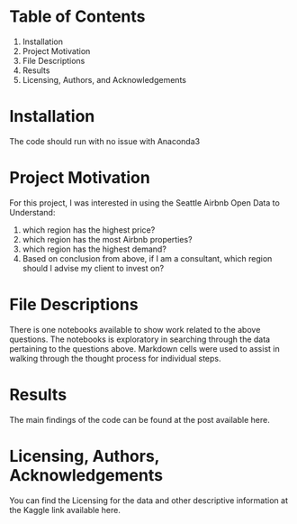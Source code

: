 # Table of Contents
1. Installation
2. Project Motivation
3. File Descriptions
4. Results
5. Licensing, Authors, and Acknowledgements

# Installation
The code should run with no issue with Anaconda3

# Project Motivation
For this project, I was interested in using the Seattle Airbnb Open Data to Understand:
1. which region has the highest price?
2. which region has the most Airbnb properties?
3. which region has the highest demand?
4. Based on conclusion from above, if I am a consultant, which region should I advise my client to invest on?

# File Descriptions
There is one notebooks available to show work related to the above questions. The notebooks is exploratory in searching through the data pertaining to the questions above. Markdown cells were used to assist in walking through the thought process for individual steps.

# Results
The main findings of the code can be found at the post available here.

# Licensing, Authors, Acknowledgements
You can find the Licensing for the data and other descriptive information at the Kaggle link available here. 
